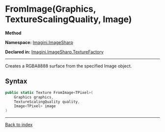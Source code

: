 # FromImage<TPixel>(Graphics, TextureScalingQuality, Image<TPixel>)

**Method**

**Namespace:** [Imagini.ImageSharp](Imagini.ImageSharp.md)

**Declared in:** [Imagini.ImageSharp.TextureFactory](Imagini.ImageSharp.TextureFactory.md)

------



Creates a RGBA8888 surface from the specified Image object.


## Syntax

```csharp
public static Texture FromImage<TPixel>(
	Graphics graphics,
	TextureScalingQuality quality,
	Image<TPixel> image
)
```

------

[Back to index](index.md)
